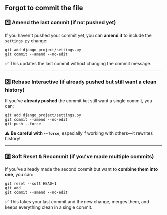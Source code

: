 ## Forgot to commit the file

### 1️⃣ **Amend the last commit (if not pushed yet)**

If you haven't pushed your commit yet, you can **amend it** to include the `settings.py` change:

```
git add django_project/settings.py
git commit --amend --no-edit
```

✅ This updates the last commit without changing the commit message.

---

### 2️⃣ **Rebase Interactive (if already pushed but still want a clean history)**

If you've **already pushed** the commit but still want a single commit, you can:

```
git add django_project/settings.py
git commit --amend --no-edit
git push --force
```

⚠️ **Be careful with `--force`**, especially if working with others—it rewrites history!

---

### 3️⃣ **Soft Reset & Recommit (if you've made multiple commits)**

If you've already made the second commit but want to **combine them into one**, you can:

```
git reset --soft HEAD~1
git add .
git commit --amend --no-edit
```

✅ This takes your last commit and the new change, merges them, and keeps everything clean in a single commit.
